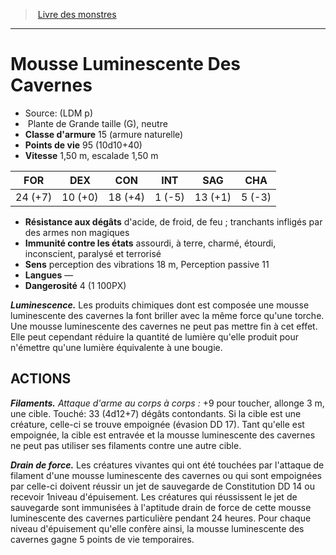 ﻿> [Livre des monstres](tome_of_beasts.md)

---

# Mousse Luminescente Des Cavernes

- Source: (LDM p)
-  Plante de Grande taille (G), neutre
- **Classe d'armure** 15 (armure naturelle)
- **Points de vie** 95 (10d10+40)
- **Vitesse** 1,50 m, escalade 1,50 m

|FOR|DEX|CON|INT|SAG|CHA|
|---|---|---|---|---|---|
|24 (+7)|10 (+0)|18 (+4)|1 (-5)|13 (+1)|5 (-3)|

- **Résistance aux dégâts** d'acide, de froid, de feu ; tranchants infligés par des armes non magiques
- **Immunité contre les états** assourdi, à terre, charmé, étourdi, inconscient, paralysé et terrorisé
- **Sens** perception des vibrations 18 m, Perception passive 11
- **Langues** —
- **Dangerosité** 4 (1 100PX)

**_Luminescence._** Les produits chimiques dont est composée une mousse luminescente des cavernes la font briller avec la même force qu'une torche. Une mousse luminescente des cavernes ne peut pas mettre fin à cet effet. Elle peut cependant réduire la quantité de lumière qu'elle produit pour n'émettre qu'une lumière équivalente à une bougie.

## ACTIONS

**_Filaments._** _Attaque d'arme au corps à corps :_ +9 pour toucher, allonge 3 m, une cible. Touché: 33 (4d12+7) dégâts contondants. Si la cible est une créature, celle-ci se trouve empoignée (évasion DD 17). Tant qu'elle est empoignée, la cible est entravée et la mousse luminescente des cavernes ne peut pas utiliser ses filaments contre une autre cible.

**_Drain de force._** Les créatures vivantes qui ont été touchées par l'attaque de filament d'une mousse luminescente des cavernes ou qui sont empoignées par celle-ci doivent réussir un jet de sauvegarde de Constitution DD 14 ou recevoir 1niveau d'épuisement. Les créatures qui réussissent le jet de sauvegarde sont immunisées à l'aptitude drain de force de cette mousse luminescente des cavernes particulière pendant 24 heures. Pour chaque niveau d'épuisement qu'elle confère ainsi, la mousse luminescente des cavernes gagne 5 points de vie temporaires.

